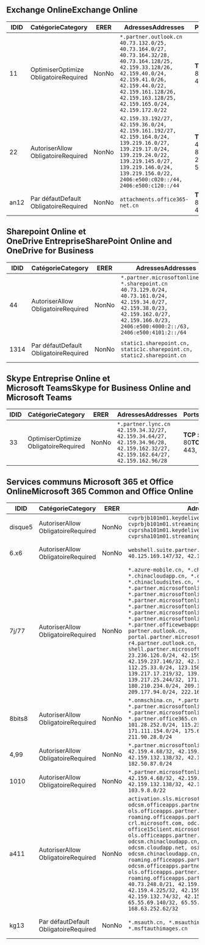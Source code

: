 <!--THIS FILE IS AUTOMATICALLY GENERATED. MANUAL CHANGES WILL BE OVERWRITTEN.-->
<!--Please contact the Office 365 Endpoints team with any questions.-->
<!--China endpoints version 2019093000-->
<!--File generated 2019-09-30 11:00:13.7278-->

## <a name="exchange-online"></a><span data-ttu-id="69283-101">Exchange Online</span><span class="sxs-lookup"><span data-stu-id="69283-101">Exchange Online</span></span>

<span data-ttu-id="69283-102">ID</span><span class="sxs-lookup"><span data-stu-id="69283-102">ID</span></span> | <span data-ttu-id="69283-103">Catégorie</span><span class="sxs-lookup"><span data-stu-id="69283-103">Category</span></span> | <span data-ttu-id="69283-104">ER</span><span class="sxs-lookup"><span data-stu-id="69283-104">ER</span></span> | <span data-ttu-id="69283-105">Adresses</span><span class="sxs-lookup"><span data-stu-id="69283-105">Addresses</span></span> | <span data-ttu-id="69283-106">Ports</span><span class="sxs-lookup"><span data-stu-id="69283-106">Ports</span></span>
-- | -------------------- | -- | --------------------------------------------------------------------------------------------------------------------------------------------------------------------------------------------------------------------------------------- | ------------------------
<span data-ttu-id="69283-107">1</span><span class="sxs-lookup"><span data-stu-id="69283-107">1</span></span> | <span data-ttu-id="69283-108">Optimiser</span><span class="sxs-lookup"><span data-stu-id="69283-108">Optimize</span></span><BR><span data-ttu-id="69283-109">Obligatoire</span><span class="sxs-lookup"><span data-stu-id="69283-109">Required</span></span> | <span data-ttu-id="69283-110">Non</span><span class="sxs-lookup"><span data-stu-id="69283-110">No</span></span> | `*.partner.outlook.cn`<BR>`40.73.132.0/25, 40.73.164.0/27, 40.73.164.32/28, 40.73.164.128/25, 42.159.33.128/26, 42.159.40.0/24, 42.159.41.0/26, 42.159.44.0/22, 42.159.161.128/26, 42.159.163.128/25, 42.159.165.0/24, 42.159.172.0/22` | <span data-ttu-id="69283-111">**TCP :** 443, 80</span><span class="sxs-lookup"><span data-stu-id="69283-111">**TCP:** 443, 80</span></span>
<span data-ttu-id="69283-112">2</span><span class="sxs-lookup"><span data-stu-id="69283-112">2</span></span> | <span data-ttu-id="69283-113">Autoriser</span><span class="sxs-lookup"><span data-stu-id="69283-113">Allow</span></span><BR><span data-ttu-id="69283-114">Obligatoire</span><span class="sxs-lookup"><span data-stu-id="69283-114">Required</span></span> | <span data-ttu-id="69283-115">Non</span><span class="sxs-lookup"><span data-stu-id="69283-115">No</span></span> | `42.159.33.192/27, 42.159.36.0/24, 42.159.161.192/27, 42.159.164.0/24, 139.219.16.0/27, 139.219.17.0/24, 139.219.24.0/22, 139.219.145.0/27, 139.219.146.0/24, 139.219.156.0/22, 2406:e500:c020::/44, 2406:e500:c120::/44` | <span data-ttu-id="69283-116">**TCP :** 25, 443, 53, 80</span><span class="sxs-lookup"><span data-stu-id="69283-116">**TCP:** 25, 443, 53, 80</span></span>
<span data-ttu-id="69283-117">an</span><span class="sxs-lookup"><span data-stu-id="69283-117">12</span></span> | <span data-ttu-id="69283-118">Par défaut</span><span class="sxs-lookup"><span data-stu-id="69283-118">Default</span></span><BR><span data-ttu-id="69283-119">Obligatoire</span><span class="sxs-lookup"><span data-stu-id="69283-119">Required</span></span> | <span data-ttu-id="69283-120">Non</span><span class="sxs-lookup"><span data-stu-id="69283-120">No</span></span> | `attachments.office365-net.cn` | <span data-ttu-id="69283-121">**TCP :** 443, 80</span><span class="sxs-lookup"><span data-stu-id="69283-121">**TCP:** 443, 80</span></span>

## <a name="sharepoint-online-and-onedrive-for-business"></a><span data-ttu-id="69283-122">Sharepoint Online et OneDrive Entreprise</span><span class="sxs-lookup"><span data-stu-id="69283-122">SharePoint Online and OneDrive for Business</span></span>

<span data-ttu-id="69283-123">ID</span><span class="sxs-lookup"><span data-stu-id="69283-123">ID</span></span> | <span data-ttu-id="69283-124">Catégorie</span><span class="sxs-lookup"><span data-stu-id="69283-124">Category</span></span> | <span data-ttu-id="69283-125">ER</span><span class="sxs-lookup"><span data-stu-id="69283-125">ER</span></span> | <span data-ttu-id="69283-126">Adresses</span><span class="sxs-lookup"><span data-stu-id="69283-126">Addresses</span></span> | <span data-ttu-id="69283-127">Ports</span><span class="sxs-lookup"><span data-stu-id="69283-127">Ports</span></span>
-- | ------------------- | -- | --------------------------------------------------------------------------------------------------------------------------------------------------------------------------------------------------- | ----------------
<span data-ttu-id="69283-128">4</span><span class="sxs-lookup"><span data-stu-id="69283-128">4</span></span> | <span data-ttu-id="69283-129">Autoriser</span><span class="sxs-lookup"><span data-stu-id="69283-129">Allow</span></span><BR><span data-ttu-id="69283-130">Obligatoire</span><span class="sxs-lookup"><span data-stu-id="69283-130">Required</span></span> | <span data-ttu-id="69283-131">Non</span><span class="sxs-lookup"><span data-stu-id="69283-131">No</span></span> | `*.partner.microsoftonline.cn, *.sharepoint.cn`<BR>`40.73.129.0/24, 40.73.161.0/24, 42.159.34.0/27, 42.159.38.0/23, 42.159.162.0/27, 42.159.166.0/23, 2406:e500:4000:2::/63, 2406:e500:4101:2::/64` | <span data-ttu-id="69283-132">**TCP :** 443, 80</span><span class="sxs-lookup"><span data-stu-id="69283-132">**TCP:** 443, 80</span></span>
<span data-ttu-id="69283-133">13</span><span class="sxs-lookup"><span data-stu-id="69283-133">14</span></span> | <span data-ttu-id="69283-134">Par défaut</span><span class="sxs-lookup"><span data-stu-id="69283-134">Default</span></span><BR><span data-ttu-id="69283-135">Obligatoire</span><span class="sxs-lookup"><span data-stu-id="69283-135">Required</span></span> | <span data-ttu-id="69283-136">Non</span><span class="sxs-lookup"><span data-stu-id="69283-136">No</span></span> | `static1.sharepoint.cn, static1c.sharepoint.cn, static2.sharepoint.cn` | <span data-ttu-id="69283-137">**TCP :** 443, 80</span><span class="sxs-lookup"><span data-stu-id="69283-137">**TCP:** 443, 80</span></span>

## <a name="skype-for-business-online-and-microsoft-teams"></a><span data-ttu-id="69283-138">Skype Entreprise Online et Microsoft Teams</span><span class="sxs-lookup"><span data-stu-id="69283-138">Skype for Business Online and Microsoft Teams</span></span>

<span data-ttu-id="69283-139">ID</span><span class="sxs-lookup"><span data-stu-id="69283-139">ID</span></span> | <span data-ttu-id="69283-140">Catégorie</span><span class="sxs-lookup"><span data-stu-id="69283-140">Category</span></span> | <span data-ttu-id="69283-141">ER</span><span class="sxs-lookup"><span data-stu-id="69283-141">ER</span></span> | <span data-ttu-id="69283-142">Adresses</span><span class="sxs-lookup"><span data-stu-id="69283-142">Addresses</span></span> | <span data-ttu-id="69283-143">Ports</span><span class="sxs-lookup"><span data-stu-id="69283-143">Ports</span></span>
-- | -------------------- | -- | -------------------------------------------------------------------------------------------------------------------------------- | ----------------
<span data-ttu-id="69283-144">3</span><span class="sxs-lookup"><span data-stu-id="69283-144">3</span></span> | <span data-ttu-id="69283-145">Optimiser</span><span class="sxs-lookup"><span data-stu-id="69283-145">Optimize</span></span><BR><span data-ttu-id="69283-146">Obligatoire</span><span class="sxs-lookup"><span data-stu-id="69283-146">Required</span></span> | <span data-ttu-id="69283-147">Non</span><span class="sxs-lookup"><span data-stu-id="69283-147">No</span></span> | `*.partner.lync.cn`<BR>`42.159.34.32/27, 42.159.34.64/27, 42.159.34.96/28, 42.159.162.32/27, 42.159.162.64/27, 42.159.162.96/28` | <span data-ttu-id="69283-148">**TCP :** 443, 80</span><span class="sxs-lookup"><span data-stu-id="69283-148">**TCP:** 443, 80</span></span>

## <a name="microsoft-365-common-and-office-online"></a><span data-ttu-id="69283-149">Services communs Microsoft 365 et Office Online</span><span class="sxs-lookup"><span data-stu-id="69283-149">Microsoft 365 Common and Office Online</span></span>

<span data-ttu-id="69283-150">ID</span><span class="sxs-lookup"><span data-stu-id="69283-150">ID</span></span> | <span data-ttu-id="69283-151">Catégorie</span><span class="sxs-lookup"><span data-stu-id="69283-151">Category</span></span> | <span data-ttu-id="69283-152">ER</span><span class="sxs-lookup"><span data-stu-id="69283-152">ER</span></span> | <span data-ttu-id="69283-153">Adresses</span><span class="sxs-lookup"><span data-stu-id="69283-153">Addresses</span></span> | <span data-ttu-id="69283-154">Ports</span><span class="sxs-lookup"><span data-stu-id="69283-154">Ports</span></span>
-- | ------------------- | -- | ---------------------------------------------------------------------------------------------------------------------------------------------------------------------------------------------------------------------------------------------------------------------------------------------------------------------------------------------------------------------------------------------------------------------------------------------------------------------------------------------------------------------------------------------------------------------------------------------------------------------------------------------------------------------------------------------------------------------------------------------------------------------------------------------------------------------------------------------------------------------------------------------------------------------- | ----------------
<span data-ttu-id="69283-155">disque</span><span class="sxs-lookup"><span data-stu-id="69283-155">5</span></span> | <span data-ttu-id="69283-156">Autoriser</span><span class="sxs-lookup"><span data-stu-id="69283-156">Allow</span></span><BR><span data-ttu-id="69283-157">Obligatoire</span><span class="sxs-lookup"><span data-stu-id="69283-157">Required</span></span> | <span data-ttu-id="69283-158">Non</span><span class="sxs-lookup"><span data-stu-id="69283-158">No</span></span> | `cvprbjb101m01.keydelivery.mediaservices.chinacloudapi.cn, cvprbjb101m01.streaming.mediaservices.chinacloudapi.cn, cvprsha101m01.keydelivery.mediaservices.chinacloudapi.cn, cvprsha101m01.streaming.mediaservices.chinacloudapi.cn` | <span data-ttu-id="69283-159">**TCP :** 443, 80</span><span class="sxs-lookup"><span data-stu-id="69283-159">**TCP:** 443, 80</span></span>
<span data-ttu-id="69283-160">6.x</span><span class="sxs-lookup"><span data-stu-id="69283-160">6</span></span> | <span data-ttu-id="69283-161">Autoriser</span><span class="sxs-lookup"><span data-stu-id="69283-161">Allow</span></span><BR><span data-ttu-id="69283-162">Obligatoire</span><span class="sxs-lookup"><span data-stu-id="69283-162">Required</span></span> | <span data-ttu-id="69283-163">Non</span><span class="sxs-lookup"><span data-stu-id="69283-163">No</span></span> | `webshell.suite.partner.microsoftonline.cn`<BR>`40.125.169.147/32, 42.159.201.24/32` | <span data-ttu-id="69283-164">**TCP :** 443, 80</span><span class="sxs-lookup"><span data-stu-id="69283-164">**TCP:** 443, 80</span></span>
<span data-ttu-id="69283-165">7j/7</span><span class="sxs-lookup"><span data-stu-id="69283-165">7</span></span> | <span data-ttu-id="69283-166">Autoriser</span><span class="sxs-lookup"><span data-stu-id="69283-166">Allow</span></span><BR><span data-ttu-id="69283-167">Obligatoire</span><span class="sxs-lookup"><span data-stu-id="69283-167">Required</span></span> | <span data-ttu-id="69283-168">Non</span><span class="sxs-lookup"><span data-stu-id="69283-168">No</span></span> | `*.azure-mobile.cn, *.chinacloudapi.cn, *.chinacloudapp.cn, *.chinacloud-mobile.cn, *.chinacloudsites.cn, *.partner.microsoftonline-m.cn, *.partner.microsoftonline-m.net.cn, *.partner.microsoftonline-m-i.cn, *.partner.microsoftonline-m-i.net.cn, *.partner.microsoftonline-p.net.cn, *.partner.microsoftonline-p-i.cn, *.partner.microsoftonline-p-i.net.cn, *.partner.officewebapps.cn, *.windowsazure.cn, partner.outlook.cn, portal.partner.microsoftonline.cdnsvc.com, r4.partner.outlook.cn, shell.partner.microsoftonline.cdnsvc.com`<BR>`23.236.126.0/24, 42.159.224.122/32, 42.159.233.91/32, 42.159.237.146/32, 42.159.238.120/32, 58.68.168.0/24, 112.25.33.0/24, 123.150.49.0/24, 125.65.247.0/24, 139.217.17.219/32, 139.217.19.156/32, 139.217.21.3/32, 139.217.25.244/32, 171.107.84.0/24, 180.210.232.0/24, 180.210.234.0/24, 209.177.86.0/24, 209.177.90.0/24, 209.177.94.0/24, 222.161.226.0/24` | <span data-ttu-id="69283-169">**TCP :** 443, 80</span><span class="sxs-lookup"><span data-stu-id="69283-169">**TCP:** 443, 80</span></span>
<span data-ttu-id="69283-170">8bits</span><span class="sxs-lookup"><span data-stu-id="69283-170">8</span></span> | <span data-ttu-id="69283-171">Autoriser</span><span class="sxs-lookup"><span data-stu-id="69283-171">Allow</span></span><BR><span data-ttu-id="69283-172">Obligatoire</span><span class="sxs-lookup"><span data-stu-id="69283-172">Required</span></span> | <span data-ttu-id="69283-173">Non</span><span class="sxs-lookup"><span data-stu-id="69283-173">No</span></span> | `*.onmschina.cn, *.partner.microsoftonline.net.cn, *.partner.microsoftonline-i.cn, *.partner.microsoftonline-i.net.cn, *.partner.office365.cn`<BR>`101.28.252.0/24, 115.231.150.0/24, 123.235.32.0/24, 171.111.154.0/24, 175.6.10.0/24, 180.210.229.0/24, 211.90.28.0/24` | <span data-ttu-id="69283-174">**TCP :** 443, 80</span><span class="sxs-lookup"><span data-stu-id="69283-174">**TCP:** 443, 80</span></span>
<span data-ttu-id="69283-175">4,9</span><span class="sxs-lookup"><span data-stu-id="69283-175">9</span></span> | <span data-ttu-id="69283-176">Autoriser</span><span class="sxs-lookup"><span data-stu-id="69283-176">Allow</span></span><BR><span data-ttu-id="69283-177">Obligatoire</span><span class="sxs-lookup"><span data-stu-id="69283-177">Required</span></span> | <span data-ttu-id="69283-178">Non</span><span class="sxs-lookup"><span data-stu-id="69283-178">No</span></span> | `*.partner.microsoftonline-p.cn`<BR>`42.159.4.68/32, 42.159.4.200/32, 42.159.7.156/32, 42.159.132.138/32, 42.159.133.17/32, 42.159.135.78/32, 182.50.87.0/24` | <span data-ttu-id="69283-179">**TCP :** 443, 80</span><span class="sxs-lookup"><span data-stu-id="69283-179">**TCP:** 443, 80</span></span>
<span data-ttu-id="69283-180">10</span><span class="sxs-lookup"><span data-stu-id="69283-180">10</span></span> | <span data-ttu-id="69283-181">Autoriser</span><span class="sxs-lookup"><span data-stu-id="69283-181">Allow</span></span><BR><span data-ttu-id="69283-182">Obligatoire</span><span class="sxs-lookup"><span data-stu-id="69283-182">Required</span></span> | <span data-ttu-id="69283-183">Non</span><span class="sxs-lookup"><span data-stu-id="69283-183">No</span></span> | `*.partner.microsoftonline.cn`<BR>`42.159.4.68/32, 42.159.4.200/32, 42.159.7.156/32, 42.159.132.138/32, 42.159.133.17/32, 42.159.135.78/32, 103.9.8.0/22` | <span data-ttu-id="69283-184">**TCP :** 443, 80</span><span class="sxs-lookup"><span data-stu-id="69283-184">**TCP:** 443, 80</span></span>
<span data-ttu-id="69283-185">a4</span><span class="sxs-lookup"><span data-stu-id="69283-185">11</span></span> | <span data-ttu-id="69283-186">Autoriser</span><span class="sxs-lookup"><span data-stu-id="69283-186">Allow</span></span><BR><span data-ttu-id="69283-187">Obligatoire</span><span class="sxs-lookup"><span data-stu-id="69283-187">Required</span></span> | <span data-ttu-id="69283-188">Non</span><span class="sxs-lookup"><span data-stu-id="69283-188">No</span></span> | `activation.sls.microsoft.com, bjb-odcsm.officeapps.partner.office365.cn, bjb-ols.officeapps.partner.office365.cn, bjb-roaming.officeapps.partner.office365.cn, crl.microsoft.com, odc.officeapps.live.com, office15client.microsoft.com, officecdn.microsoft.com, ols.officeapps.partner.office365.cn, osi-prod-bjb01-odcsm.chinacloudapp.cn, osiprod-scus01-odcsm.cloudapp.net, osi-prod-sha01-odcsm.chinacloudapp.cn, roaming.officeapps.partner.office365.cn, sha-odcsm.officeapps.partner.office365.cn, sha-ols.officeapps.partner.office365.cn, sha-roaming.officeapps.partner.office365.cn`<BR>`40.73.248.0/21, 42.159.4.45/32, 42.159.4.50/32, 42.159.4.225/32, 42.159.7.13/32, 42.159.132.73/32, 42.159.132.74/32, 42.159.132.75/32, 65.52.98.231/32, 65.55.69.140/32, 65.55.227.140/32, 70.37.81.47/32, 168.63.252.62/32` | <span data-ttu-id="69283-189">**TCP :** 443, 80</span><span class="sxs-lookup"><span data-stu-id="69283-189">**TCP:** 443, 80</span></span>
<span data-ttu-id="69283-190">kg</span><span class="sxs-lookup"><span data-stu-id="69283-190">13</span></span> | <span data-ttu-id="69283-191">Par défaut</span><span class="sxs-lookup"><span data-stu-id="69283-191">Default</span></span><BR><span data-ttu-id="69283-192">Obligatoire</span><span class="sxs-lookup"><span data-stu-id="69283-192">Required</span></span> | <span data-ttu-id="69283-193">Non</span><span class="sxs-lookup"><span data-stu-id="69283-193">No</span></span> | `*.msauth.cn, *.msauthimages.cn, *.msftauth.cn, *.msftauthimages.cn` | <span data-ttu-id="69283-194">**TCP :** 443, 80</span><span class="sxs-lookup"><span data-stu-id="69283-194">**TCP:** 443, 80</span></span>
